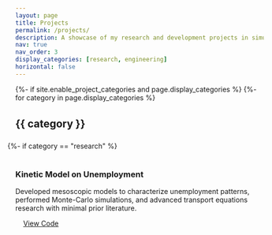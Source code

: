 ```yaml
---
layout: page
title: Projects
permalink: /projects/
description: A showcase of my research and development projects in simulation, modeling, and engineering.
nav: true
nav_order: 3
display_categories: [research, engineering]
horizontal: false
---
```


<!-- pages/projects.md -->
<div class="projects">
{%- if site.enable_project_categories and page.display_categories %}
  <!-- Display categorized projects -->
  {%- for category in page.display_categories %}
  <h2 class="category" id="{{ category }}">{{ category }}</h2>
  <div class="row row-cols-1 row-cols-md-2 g-4 mb-5">
    {%- if category == "research" %}
    <!-- Research Projects -->
    <div class="col">
      <div class="card h-100 rounded-3 shadow-sm hoverable">
        <div class="card-body">
          <div class="project-header d-flex align-items-center mb-3">
            <i class="fas fa-chart-line fa-2x text-primary me-3"></i>
            <h3 class="card-title mb-0">Kinetic Model on Unemployment</h3>
          </div>
          <p class="card-text">Developed mesoscopic models to characterize unemployment patterns, performed Monte-Carlo simulations, and advanced transport equations research with minimal prior literature.</p>
          <div class="project-links">
            <a href="https://github.com/karthigeyanrgs/kinetic-unemployment-model" class="btn btn-sm btn-outline-primary" target="_blank">
              <i class="fab fa-github me-2"></i>View Code
            </a>
          </div>
        </div>
      </div>
    </div>

    <div class="col">
      <div class="card h-100 rounded-3 shadow-sm hoverable">
        <div class="card-body">
          <div class="project-header d-flex align-items-center mb-3">
            <i class="fas fa-fire fa-2x text-primary me-3"></i>
            <h3 class="card-title mb-0">Convection Coupled Simulation</h3>
          </div>
          <p class="card-text">Developed an enthalpy method for convection-coupled phase change simulation, reducing complexity and validating against the Stefan problem benchmark.</p>
          <div class="project-links">
            <a href="https://github.com/karthigeyanrgs/convection-simulation" class="btn btn-sm btn-outline-primary" target="_blank">
              <i class="fab fa-github me-2"></i>View Code
            </a>
          </div>
        </div>
      </div>
    </div>
    {%- else %}
    <!-- Engineering Projects -->
    <div class="col">
      <div class="card h-100 rounded-3 shadow-sm hoverable">
        <div class="card-body">
          <div class="project-header d-flex align-items-center mb-3">
            <i class="fas fa-code fa-2x text-primary me-3"></i>
            <h3 class="card-title mb-0">Unstructured Finite Element Solver</h3>
          </div>
          <p class="card-text">Created a Python-based solver for unstructured meshes using FeNiCS, with mesh generation via Gmsh and visualization through ParaView. Implemented automatic differentiation and parallelization.</p>
          <div class="project-links">
            <a href="https://github.com/karthigeyanrgs/finite-element-solver" class="btn btn-sm btn-outline-primary" target="_blank">
              <i class="fab fa-github me-2"></i>View Code
            </a>
          </div>
        </div>
      </div>
    </div>

    <div class="col">
      <div class="card h-100 rounded-3 shadow-sm hoverable">
        <div class="card-body">
          <div class="project-header d-flex align-items-center mb-3">
            <i class="fas fa-cogs fa-2x text-primary me-3"></i>
            <h3 class="card-title mb-0">Fatigue Characteristics of FGM</h3>
          </div>
          <p class="card-text">Researched and manufactured Aluminium-based functionally graded materials with various fillers, conducting experimental analysis using tri-axial accelerometer for fatigue characteristics.</p>
          <div class="project-links">
            <a href="https://github.com/karthigeyanrgs/fgm-fatigue-analysis" class="btn btn-sm btn-outline-primary" target="_blank">
              <i class="fab fa-github me-2"></i>View Code
            </a>
          </div>
        </div>
      </div>
    </div>
    {%- endif %}
  </div>
  {%- endfor %}
{%- endif %}
</div>

<!-- Add custom styling -->
<style>
/* Reduce white space on sides */
.post-content {
  max-width: 95%;
  margin: 0 auto;
}

@media (min-width: 1400px) {
  .post-content {
    max-width: 90%;
  }
}

.container-fluid {
  padding-left: 2rem;
  padding-right: 2rem;
}

/* Improve project grid layout */
.row {
  margin-left: -1rem;
  margin-right: -1rem;
}

.col {
  padding: 1rem;
}

/* Project card styling */
.card {
  transition: transform 0.3s ease-in-out;
  height: 100%;
  margin: 0;
}

.card:hover {
  transform: translateY(-5px);
}

.project-header i {
  opacity: 0.8;
}

.btn-outline-primary {
  border-radius: 20px;
  padding: 0.375rem 1rem;
}

.btn-outline-primary:hover {
  transform: translateY(-2px);
  box-shadow: 0 2px 4px rgba(0,0,0,0.1);
}

/* Category headers */
.category {
  margin: 2rem 0 1rem;
  padding-bottom: 0.5rem;
  border-bottom: 2px solid var(--global-theme-color);
}
</style>
